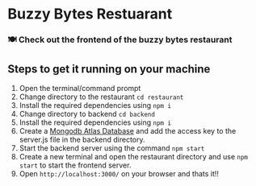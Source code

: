 # Buzzy Bytes Restuarant 
### 🍽️ Check out the frontend of the buzzy bytes restaurant
## Steps to get it running on your machine
1. Open the terminal/command prompt 
2. Change directory to the restaurant ```cd restaurant```
3. Install the required dependencies using ```npm i```
4. Change directory to backend ```cd backend ```
5. Install the required dependencies using ```npm i```
6. Create a [Mongodb Atlas Database](https://www.mongodb.com/atlas/database) and add the access key to the server.js file in the backend directory.
7. Start the backend server using the command ```npm start```
8. Create a new terminal and open the restaurant directory and use ```npm start``` to start the frontend server.
9. Open ```http://localhost:3000/``` on your browser and thats it!! 





